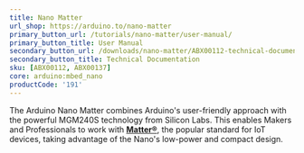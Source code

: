 ```yaml
---
title: Nano Matter
url_shop: https://arduino.to/nano-matter
primary_button_url: /tutorials/nano-matter/user-manual/
primary_button_title: User Manual
secondary_button_url: /downloads/nano-matter/ABX00112-technical-documentation.zip
secondary_button_title: Technical Documentation
sku: [ABX00112, ABX00137]
core: arduino:mbed_nano
productCode: '191'
---
```



The Arduino Nano Matter combines Arduino's user-friendly approach with the powerful MGM240S technology from Silicon Labs. This enables Makers and Professionals to work with **[Matter®](https://csa-iot.org/all-solutions/matter/)**, the popular standard for IoT devices, taking advantage of the Nano's low-power and compact design.
